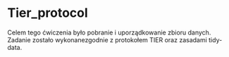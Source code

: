 # Tier_protocol
Celem tego ćwiczenia było pobranie i uporządkowanie zbioru danych.
Zadanie zostało wykonanezgodnie z protokołem TIER oraz zasadami tidy-data.
